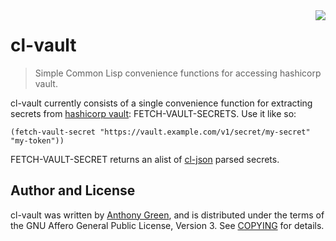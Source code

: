 <img src="images/rlgl.svg.png" align="right" />

# cl-vault
> Simple Common Lisp convenience functions for accessing hashicorp vault.

cl-vault currently consists of a single convenience function for
extracting secrets from [hashicorp vault](https://www.vaultproject.io/): FETCH-VAULT-SECRETS.  Use it
like so:

`(fetch-vault-secret "https://vault.example.com/v1/secret/my-secret" "my-token"))`

FETCH-VAULT-SECRET returns an alist of [cl-json](https://common-lisp.net/project/cl-json/cl-json.html) parsed secrets.

Author and License
-------------------

cl-vault was written by [Anthony
Green](https://github.com/atgreen), and is distributed under the terms
of the GNU Affero General Public License, Version 3.  See
[COPYING](https://raw.githubusercontent.com/atgreen/cl-vault/master/COPYING)
for details.
